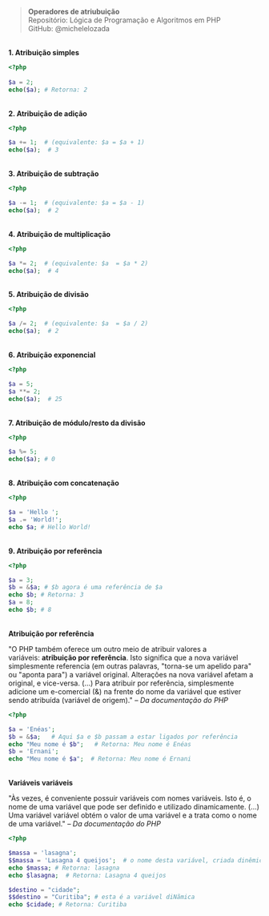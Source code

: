 > **Operadores de atriubuição**     
> Repositório: Lógica de Programação e Algoritmos em PHP   
> GitHub: @michelelozada
&nbsp;
     
&nbsp;     
**1. Atribuição simples**
```php
<?php
	
$a = 2;
echo($a); # Retorna: 2
```
&nbsp;
&nbsp;       
**2. Atribuição de adição**
```php
<?php

$a += 1;  # (equivalente: $a = $a + 1)
echo($a);  # 3
```
&nbsp;
&nbsp;    
**3. Atribuição de subtração**
```php
<?php

$a -= 1;  # (equivalente: $a = $a - 1)
echo($a);  # 2
```
&nbsp;
&nbsp;    
**4. Atribuição de  multiplicação**
```php
<?php

$a *= 2;  # (equivalente: $a  = $a * 2)
echo($a);  # 4
```
&nbsp;
&nbsp;    
**5. Atribuição de divisão**
```php
<?php

$a /= 2;  # (equivalente: $a  = $a / 2)
echo($a);  # 2
```
&nbsp;
&nbsp;     
**6. Atribuição exponencial**
```php
<?php

$a = 5;
$a **= 2;
echo($a);  # 25
```
&nbsp;
&nbsp;    
**7. Atribuição de módulo/resto da divisão**
```php
<?php

$a %= 5;
echo($a); # 0
```
&nbsp;
&nbsp;    
**8. Atribuição com concatenação**
```php
<?php

$a = 'Hello ';
$a .= 'World!';
echo $a; # Hello World!
```
&nbsp;
&nbsp;    
**9. Atribuição por referência**
```php
<?php

$a = 3;
$b = &$a; # $b agora é uma referência de $a
echo $b; # Retorna: 3
$a = 8;
echo $b; # 8
```
&nbsp;
&nbsp;      
**Atribuição por referência**  

"O PHP também oferece um outro meio de atribuir valores a variáveis: **atribuição por referência**. Isto significa que a nova variável simplesmente referencia (em outras palavras, "torna-se um apelido para" ou "aponta para") a variável original. Alterações na nova variável afetam a original, e vice-versa.  (…) Para atribuir por referência, simplesmente adicione um e-comercial (&) na frente do nome da variável que estiver sendo atribuída (variável de origem)." *– Da documentação do PHP*  
```php
<?php  

$a = 'Enéas';          
$b = &$a;   # Aqui $a e $b passam a estar ligados por referência
echo "Meu nome é $b";   # Retorna: Meu nome é Enéas
$b = 'Ernani';   
echo "Meu nome é $a";  # Retorna: Meu nome é Ernani
```
&nbsp;
&nbsp;      
**Variáveis variáveis**  

"Às vezes, é conveniente possuir variáveis com nomes variáveis. Isto é, o nome de uma variável que pode ser definido e utilizado dinamicamente.  (…) Uma variável variável obtém o valor de uma variável e a trata como o nome de uma variável." *– Da documentação do PHP*
```php
<?php  

$massa = 'lasagna';
$$massa = 'Lasagna 4 queijos';  # o nome desta variável, criada dinêmicamente, é $lasagna
echo $massa; # Retorna: lasagna
echo $lasagna;  # Retorna: Lasagna 4 queijos

$destino = "cidade";
$$destino = "Curitiba"; # esta é a variável diNãmica
echo $cidade; # Retorna: Curitiba
```